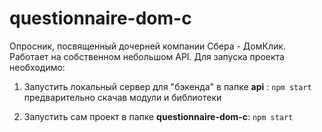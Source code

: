 # questionnaire-dom-c

Опросник, посвященный дочерней компании Сбера - ДомКлик. Работает на собственном небольшом API. Для запуска проекта необходимо:

1. Запустить локальный сервер для "бэкенда" в папке <b>api</b> : <code>npm start</code> предварительно скачав модули и библиотеки

2. Запустить сам проект в папке <b>questionnaire-dom-c</b>: <code>npm start</code>
